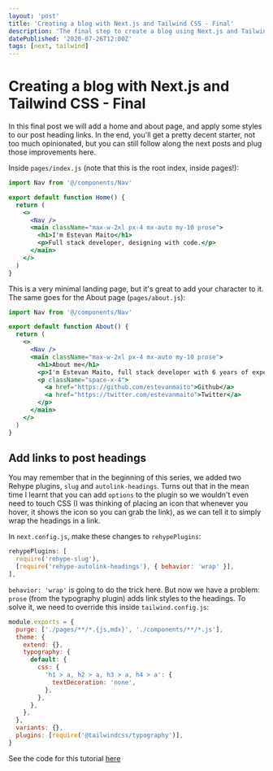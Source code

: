```yaml
---
layout: 'post'
title: 'Creating a blog with Next.js and Tailwind CSS - Final'
description: 'The final step to create a blog using Next.js and Tailwind CSS. We create Home and About pages and place links on every post heading'
datePublished: '2020-07-26T12:00Z'
tags: [next, tailwind]
---
```


# Creating a blog with Next.js and Tailwind CSS - Final

In this final post we will add a home and about page, and apply some styles to our post heading links. In the end, you'll get a pretty decent starter, not too much opinionated, but you can still follow along the next posts and plug those improvements here.

Inside `pages/index.js` (note that this is the root index, inside pages!):

```jsx
import Nav from '@/components/Nav'

export default function Home() {
  return (
    <>
      <Nav />
      <main className="max-w-2xl px-4 mx-auto my-10 prose">
        <h1>I'm Estevan Maito</h1>
        <p>Full stack developer, designing with code.</p>
      </main>
    </>
  )
}
```

This is a very minimal landing page, but it's great to add your character to it. The same goes for the About page (`pages/about.js`):

```jsx
import Nav from '@/components/Nav'

export default function About() {
  return (
    <>
      <Nav />
      <main className="max-w-2xl px-4 mx-auto my-10 prose">
        <h1>About me</h1>
        <p>I'm Estevan Maito, full stack developer with 6 years of experience.</p>
        <p className="space-x-4">
          <a href="https://github.com/estevanmaito">Github</a>
          <a href="https://twitter.com/estevanmaito">Twitter</a>
        </p>
      </main>
    </>
  )
}
```

## Add links to post headings

You may remember that in the beginning of this series, we added two Rehype plugins, `slug` and `autolink-headings`. Turns out that in the mean time I learnt that you can add `options` to the plugin so we wouldn't even need to touch CSS (I was thinking of placing an icon that whenever you hover, it shows the icon so you can grab the link), as we can tell it to simply wrap the headings in a link.

In `next.config.js`, make these changes to `rehypePlugins`:

```js
rehypePlugins: [
  require('rehype-slug'),
  [require('rehype-autolink-headings'), { behavior: 'wrap' }],
],
```

`behavior: 'wrap'` is going to do the trick here. But now we have a problem: `prose` (from the typography plugin) adds link styles to the headings. To solve it, we need to override this inside `tailwind.config.js`:

```js
module.exports = {
  purge: ['./pages/**/*.{js,mdx}', './components/**/*.js'],
  theme: {
    extend: {},
    typography: {
      default: {
        css: {
          'h1 > a, h2 > a, h3 > a, h4 > a': {
            textDecoration: 'none',
          },
        },
      },
    },
  },
  variants: {},
  plugins: [require('@tailwindcss/typography')],
}
```

See the code for this tutorial [here](https://github.com/estevanmaito/temp-blog/tree/tutorial-final)
